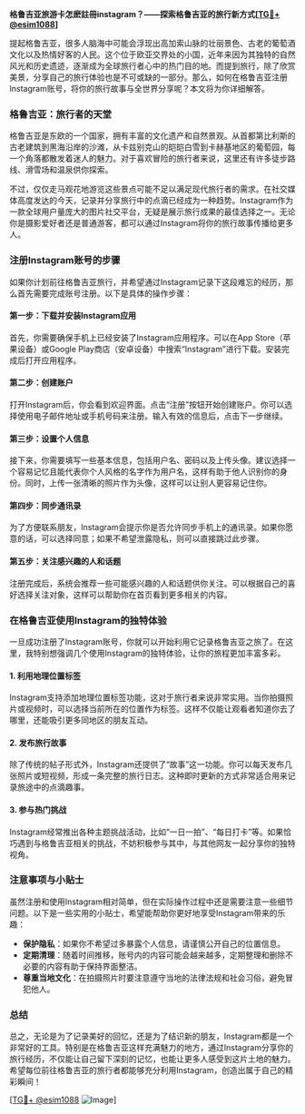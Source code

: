 **格鲁吉亚旅游卡怎麽註冊instagram？——探索格鲁吉亚的旅行新方式[[TG💪+ @esim1088](https://t.me/s/esim1088)]**

提起格鲁吉亚，很多人脑海中可能会浮现出高加索山脉的壮丽景色、古老的葡萄酒文化以及热情好客的人民。这个位于欧亚交界处的小国，近年来因为其独特的自然风光和历史遗迹，逐渐成为全球旅行者心中的热门目的地。而提到旅行，除了欣赏美景，分享自己的旅行体验也是不可或缺的一部分。那么，如何在格鲁吉亚注册Instagram账号，将你的旅行故事与全世界分享呢？本文将为你详细解答。

### 格鲁吉亚：旅行者的天堂

格鲁吉亚是东欧的一个国家，拥有丰富的文化遗产和自然景观。从首都第比利斯的古老建筑到黑海沿岸的沙滩，从卡兹别克山的皑皑白雪到卡赫基地区的葡萄园，每一个角落都散发着迷人的魅力。对于喜欢冒险的旅行者来说，这里还有许多徒步路线、滑雪场和温泉供你探索。

不过，仅仅走马观花地游览这些景点可能不足以满足现代旅行者的需求。在社交媒体高度发达的今天，记录并分享旅行中的点滴已经成为一种趋势。Instagram作为一款全球用户量庞大的图片社交平台，无疑是展示旅行成果的最佳选择之一。无论你是摄影爱好者还是普通游客，都可以通过Instagram将你的旅行故事传播给更多人。

### 注册Instagram账号的步骤

如果你计划前往格鲁吉亚旅行，并希望通过Instagram记录下这段难忘的经历，那么首先需要完成账号注册。以下是具体的操作步骤：

#### 第一步：下载并安装Instagram应用

首先，你需要确保手机上已经安装了Instagram应用程序。可以在App Store（苹果设备）或Google Play商店（安卓设备）中搜索“Instagram”进行下载。安装完成后打开应用程序。

#### 第二步：创建账户

打开Instagram后，你会看到欢迎界面。点击“注册”按钮开始创建账户。你可以选择使用电子邮件地址或手机号码来注册。输入有效的信息后，点击下一步继续。

#### 第三步：设置个人信息

接下来，你需要填写一些基本信息，包括用户名、密码以及上传头像。建议选择一个容易记忆且能代表你个人风格的名字作为用户名，这样有助于他人识别你的身份。同时，上传一张清晰的照片作为头像，这样可以让别人更容易记住你。

#### 第四步：同步通讯录

为了方便联系朋友，Instagram会提示你是否允许同步手机上的通讯录。如果你愿意的话，可以选择同意；如果不希望泄露隐私，则可以直接跳过此步骤。

#### 第五步：关注感兴趣的人和话题

注册完成后，系统会推荐一些可能感兴趣的人和话题供你关注。可以根据自己的喜好选择关注对象，这样可以帮助你在首页看到更多相关的内容。

### 在格鲁吉亚使用Instagram的独特体验

一旦成功注册了Instagram账号，你就可以开始利用它记录格鲁吉亚之旅了。在这里，我特别想强调几个使用Instagram的独特体验，让你的旅程更加丰富多彩。

#### 1. 利用地理位置标签

Instagram支持添加地理位置标签功能，这对于旅行者来说非常实用。当你拍摄照片或视频时，可以选择当前所在的位置作为标签。这样不仅能让观看者知道你去了哪里，还能吸引更多同地区的朋友互动。

#### 2. 发布旅行故事

除了传统的帖子形式外，Instagram还提供了“故事”这一功能。你可以每天发布几张照片或短视频，形成一条完整的旅行日志。这种即时更新的方式非常适合用来记录旅途中的点滴趣事。

#### 3. 参与热门挑战

Instagram经常推出各种主题挑战活动，比如“一日一拍”、“每日打卡”等。如果恰巧遇到与格鲁吉亚相关的挑战，不妨积极参与其中，与其他网友一起分享你的独特视角。

### 注意事项与小贴士

虽然注册和使用Instagram相对简单，但在实际操作过程中还是需要注意一些细节问题。以下是一些实用的小贴士，希望能帮助你更好地享受Instagram带来的乐趣：

- **保护隐私**：如果你不希望过多暴露个人信息，请谨慎公开自己的位置信息。
- **定期清理**：随着时间推移，账号内的内容可能会越来越多，定期整理和删除不必要的内容有助于保持界面整洁。
- **尊重当地文化**：在拍摄照片时要注意遵守当地的法律法规和社会习俗，避免冒犯他人。

### 总结

总之，无论是为了记录美好的回忆，还是为了结识新的朋友，Instagram都是一个非常好的工具。特别是在格鲁吉亚这样充满魅力的地方，通过Instagram分享你的旅行经历，不仅能让自己留下深刻的记忆，也能让更多人感受到这片土地的魅力。希望每位前往格鲁吉亚的旅行者都能够充分利用Instagram，创造出属于自己的精彩瞬间！

[[TG💪+ @esim1088](https://t.me/s/esim1088) ![Image](https://i.postimg.cc/4NQfJmqS/Snipaste-2025-05-13-00-14-12.png)]